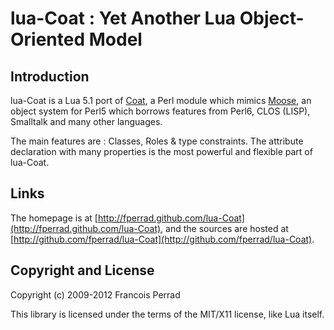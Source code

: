 
lua-Coat : Yet Another Lua Object-Oriented Model
================================================

Introduction
------------

lua-Coat is a Lua 5.1 port of [Coat](http://www.sukria.net/perl/coat/),
a Perl module which mimics [Moose](http://www.iinteractive.com/moose/),
an object system for Perl5 which borrows features from Perl6,
CLOS (LISP), Smalltalk and many other languages.

The main features are : Classes, Roles & type constraints.
The attribute declaration with many properties is the most
powerful and flexible part of lua-Coat.

Links
-----

The homepage is at [http://fperrad.github.com/lua-Coat](http://fperrad.github.com/lua-Coat),
and the sources are hosted at [http://github.com/fperrad/lua-Coat](http://github.com/fperrad/lua-Coat).

Copyright and License
---------------------

Copyright (c) 2009-2012 Francois Perrad

This library is licensed under the terms of the MIT/X11 license, like Lua itself.

